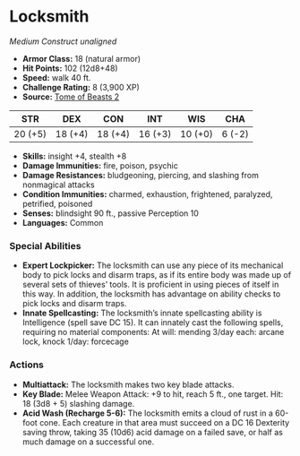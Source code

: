 # Locksmith

*Medium* *Construct* *unaligned*

- **Armor Class:** 18 (natural armor)
- **Hit Points:** 102 (12d8+48)
- **Speed:** walk 40 ft.
- **Challenge Rating:** 8 (3,900 XP)
- **Source:** [Tome of Beasts 2](https://koboldpress.com/kpstore/product/tome-of-beasts-2-for-5th-edition/)

| STR | DEX | CON | INT | WIS | CHA |
| --- | --- | --- | --- | --- | --- |
| 20 (+5) | 18 (+4) | 18 (+4) | 16 (+3) | 10 (+0) | 6 (-2) |

- **Skills:** insight +4, stealth +8
- **Damage Immunities:** fire, poison, psychic
- **Damage Resistances:** bludgeoning, piercing, and slashing from nonmagical attacks
- **Condition Immunities:** charmed, exhaustion, frightened, paralyzed, petrified, poisoned
- **Senses:** blindsight 90 ft., passive Perception 10
- **Languages:** Common
### Special Abilities
- **Expert Lockpicker:** The locksmith can use any piece of its mechanical body to pick locks and disarm traps, as if its entire body was made up of several sets of thieves’ tools. It is proficient in using pieces of itself in this way. In addition, the locksmith has advantage on ability checks to pick locks and disarm traps.
- **Innate Spellcasting:** The locksmith’s innate spellcasting ability is Intelligence (spell save DC 15). It can innately cast the following spells, requiring no material components: At will: mending 3/day each: arcane lock, knock 1/day: forcecage
### Actions
- **Multiattack:** The locksmith makes two key blade attacks.
- **Key Blade:** Melee Weapon Attack: +9 to hit, reach 5 ft., one target. Hit: 18 (3d8 + 5) slashing damage.
- **Acid Wash (Recharge 5-6):** The locksmith emits a cloud of rust in a 60-foot cone. Each creature in that area must succeed on a DC 16 Dexterity saving throw, taking 35 (10d6) acid damage on a failed save, or half as much damage on a successful one.
